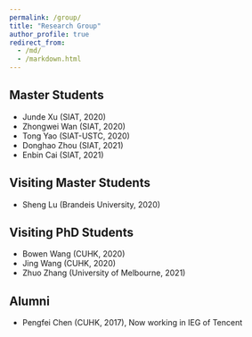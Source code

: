 ```yaml
---
permalink: /group/
title: "Research Group"
author_profile: true
redirect_from: 
  - /md/
  - /markdown.html
---
```


## Master Students
* Junde Xu (SIAT, 2020)
* Zhongwei Wan (SIAT, 2020)
* Tong Yao (SIAT-USTC, 2020)
* Donghao Zhou (SIAT, 2021)
* Enbin Cai (SIAT, 2021)

## Visiting Master Students
* Sheng Lu (Brandeis University, 2020)

## Visiting PhD Students
* Bowen Wang (CUHK, 2020)
* Jing Wang (CUHK, 2020)
* Zhuo Zhang (University of Melbourne, 2021)

## Alumni
* Pengfei Chen (CUHK, 2017), Now working in IEG of Tencent

